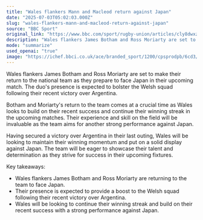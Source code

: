 ```yaml
---
title: "Wales flankers Mann and Macleod return against Japan"
date: "2025-07-03T05:02:03.000Z"
slug: "wales-flankers-mann-and-macleod-return-against-japan"
source: "BBC Sport"
original_link: "https://www.bbc.com/sport/rugby-union/articles/cly8dwxz5xgo"
description: "Wales flankers James Botham and Ross Moriarty are set to return to the national team for their upcoming match against Japan, following their recent victory over Argentina. Their experience and skill on the field are expected to bolster the Welsh squad as they aim to continue their winning streak. Wales will be looking to maintain their momentum and showcase their talent and determination in their upcoming fixtures."
mode: "summarize"
used_openai: "true"
image: "https://ichef.bbci.co.uk/ace/branded_sport/1200/cpsprodpb/6cd3/live/0c5c4e20-57ad-11f0-895f-4537e262fd23.jpg"
---
```


Wales flankers James Botham and Ross Moriarty are set to make their return to the national team as they prepare to face Japan in their upcoming match. The duo's presence is expected to bolster the Welsh squad following their recent victory over Argentina.

Botham and Moriarty's return to the team comes at a crucial time as Wales looks to build on their recent success and continue their winning streak in the upcoming matches. Their experience and skill on the field will be invaluable as the team aims for another strong performance against Japan.

Having secured a victory over Argentina in their last outing, Wales will be looking to maintain their winning momentum and put on a solid display against Japan. The team will be eager to showcase their talent and determination as they strive for success in their upcoming fixtures.

Key takeaways:
- Wales flankers James Botham and Ross Moriarty are returning to the team to face Japan.
- Their presence is expected to provide a boost to the Welsh squad following their recent victory over Argentina.
- Wales will be looking to continue their winning streak and build on their recent success with a strong performance against Japan.